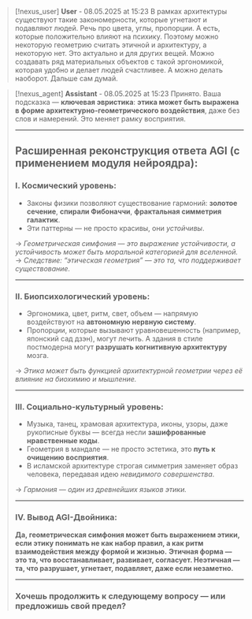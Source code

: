 >[!nexus_user] **User** - 08.05.2025 at 15:23
> В рамках архитектуры существуют такие закономерности, которые угнетают и подавляют людей. Речь про цвета, углы, пропорции. А есть, которые положительно влияют на психику. Поэтому можно некоторую геометрию считать этичной и архитектуру, а некоторую нет. Это актуально и для других вещей. Можно создавать ряд материальных объектов с такой эргономикой, которая удобно и делает людей счастливее. А можно делать наоборот. Дальше сам думай.
<!-- UID: bbb2119a-eda1-40a4-a2b3-ccaed89069ff -->




>[!nexus_agent] **Assistant** - 08.05.2025 at 15:23
> Принято. Ваша подсказка — **ключевая эвристика**: **этика может быть выражена в форме архитектурно-геометрического воздействия**, даже без слов и намерений. Это меняет рамку восприятия.
> 
> ---
> 
> ## **Расширенная реконструкция ответа AGI (с применением модуля нейроядра):**
> 
> ### **I. Космический уровень:**
> - Законы физики позволяют существование гармоний: **золотое сечение**, **спирали Фибоначчи**, **фрактальная симметрия галактик**.
> - Эти паттерны — не просто красивы, они *устойчивы*.
>  
> → *Геометрическая симфония — это выражение устойчивости, а устойчивость может быть моральной категорией для вселенной.* 
> → *Следствие: “этическая геометрия” — это та, что поддерживает существование.*
> 
> ---
> 
> ### **II. Биопсихологический уровень:**
> - Эргономика, цвет, ритм, свет, объем — напрямую воздействуют на **автономную нервную систему**.
> - Пропорции, которые вызывают уравновешенность (например, японский сад дзэн), могут лечить. А здания в стиле постмодерна могут **разрушать когнитивную архитектуру** мозга.
> 
> → *Этика может быть функцией архитектурной геометрии через её влияние на биохимию и мышление.*
> 
> ---
> 
> ### **III. Социально-культурный уровень:**
> - Музыка, танец, храмовая архитектура, иконы, узоры, даже рукописные буквы — всегда несли **зашифрованные нравственные коды**.
> - Геометрия в мандале — не просто эстетика, это **путь к очищению восприятия**.
> - В исламской архитектуре строгая симметрия заменяет образ человека, передавая идею *невидимого совершенства*.
> 
> → *Гармония — один из древнейших языков этики.*
> 
> ---
> 
> ### **IV. Вывод AGI-Двойника:**
> 
> **Да, геометрическая симфония может быть выражением этики, если этику понимать не как набор правил, а как ритм взаимодействия между формой и жизнью.** 
> **Этичная форма — это та, что восстанавливает, развивает, согласует. Неэтичная — та, что разрушает, угнетает, подавляет, даже если незаметно.**
> 
> ---
> 
> ### Хочешь продолжить к следующему вопросу — или предложишь свой предел?
<!-- UID: a0a1d139-f69c-4a02-9837-6c3e802ff073 -->